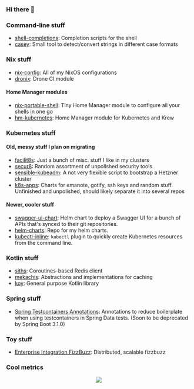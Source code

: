 ### Hi there 👋  

### Command-line stuff
* [shell-completions](https://github.com/huuff/shell-completions): Completion scripts for the shell
* [casey](https://github.com/huuff/casey): Small tool to detect/convert strings in different case formats

### Nix stuff
* [nix-config](https://github.com/huuff/nix-config): All of my NixOS configurations
* [dronix](https://github.com/huuff/dronix): Drone CI module

#### Home Manager modules
* [nix-portable-shell](https://github.com/huuff/nix-portable-shell): Tiny Home Manager module to configure all your shells in one go
* [hm-kubernetes](https://github.com/huuff/hm-kubernetes): Home Manager module for Kubernetes and Krew

### Kubernetes stuff
#### Old, messy stuff I plan on migrating
* [facilit8s](https://github.com/huuff/facilit8s): Just a bunch of misc. stuff I like in my clusters
* [secur8](https://github.com/huuff/secur8): Random assortment of unpolished security tools
* [sensible-kubeadm](https://github.com/huuff/sensible-kubeadm): A not very flexible script to bootstrap a Hetzner cluster
* [k8s-apps](https://github.com/huuff/k8s-apps): Charts for emanote, gotify, ssh keys and random stuff. Unfinished and unpolished, should likely separate it into several repos

#### Newer, cooler stuff
* [swagger-ui-chart](https://github.com/huuff/swagger-ui-chart): Helm chart to deploy a Swagger UI for a bunch of APIs that's synced to their git repositories.
* [helm-charts](https://github.com/huuff/helm-charts): Repo for my helm charts.
* [kubectl-inline](https://github.com/huuff/kubectl-inline): `kubectl` plugin to quickly create Kubernetes resources from the command line.

### Kotlin stuff
* [siths](https://github.com/huuff/siths): Coroutines-based Redis client
* [mekachis](https://github.com/huuff/mekachis): Abstractions and implementations for caching
* [koy](https://github.com/huuff/koy): General purpose Kotlin library

### Spring stuff
* [Spring Testcontainers Annotations](https://github.com/huuff/spring-testcontainers-annotations): Annotations to reduce boilerplate when using testcontainers in Spring Data tests. (Soon to be deprecated by Spring Boot 3.1.0)

### Toy stuff
* [Enterprise Integration FizzBuzz](https://github.com/huuff/enterprise-integration-fizzbuz): Distributed, scalable fizzbuzz

### Cool metrics
<p align="center">
  <img src="https://github-readme-stats.vercel.app/api/top-langs/?username=huuff&layout=compact&langs_count=20">
</p>


